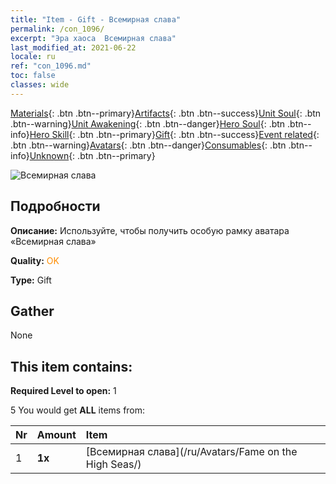 ```yaml
---
title: "Item - Gift - Всемирная слава"
permalink: /con_1096/
excerpt: "Эра хаоса  Всемирная слава"
last_modified_at: 2021-06-22
locale: ru
ref: "con_1096.md"
toc: false
classes: wide
---
```

 [Materials](/ItemsRU/){: .btn .btn--primary}[Artifacts](/ItemsRU/Artifacts/){: .btn .btn--success}[Unit Soul](/ItemsRU/UnitSoul/){: .btn .btn--warning}[Unit Awakening](/ItemsRU/UnitAwakening/){: .btn .btn--danger}[Hero Soul](/ItemsRU/HeroSoul/){: .btn .btn--info}[Hero Skill](/ItemsRU/HeroSkill/){: .btn .btn--primary}[Gift](/ItemsRU/Gift/){: .btn .btn--success}[Event related](/ItemsRU/Events/){: .btn .btn--warning}[Avatars](/ItemsRU/Avatars/){: .btn .btn--danger}[Consumables](/ItemsRU/Consumables/){: .btn .btn--info}[Unknown](/ItemsRU/Unknown/){: .btn .btn--primary}

 ![Всемирная слава](/images/a/avatarFrame_201.png)

## Подробности
 **Описание:** Используйте, чтобы получить особую рамку аватара «Всемирная слава»

 **Quality:** <span style="color: #FF8C00">OK</span>

 **Type:** Gift

## Gather

  None

## This item contains:

 **Required Level to open:** 1

 5 You would get **ALL** items  from:

  | Nr | Amount |     Item    |
  |:---|:-------|:------------|
  | 1 |  **1x** | [Всемирная слава](/ru/Avatars/Fame on the High Seas/) |  | 

